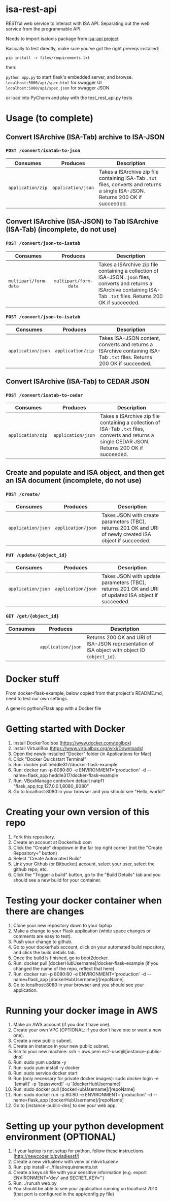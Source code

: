 # isa-rest-api

RESTful web service to interact with ISA API. Separating out the web service from the programmable API.

Needs to import isatools package from [isa-api project](https://github.com/ISA-tools/isa-api)

Basically to test directly, make sure you've got the right prereqs installed:

`pip install -r files/requirements.txt`

then:

`python app.py` to start flask's embedded server, and browse. 
`localhost:5000/api/spec.html` for swagger UI
`localhost:5000/api/spec.json` for swagger JSON

or load into PyCharm and play with the test_rest_api.py tests

# Usage (to complete)
## Convert ISArchive (ISA-Tab) archive to ISA-JSON
### `POST /convert/isatab-to-json`
| Consumes              | Produces           | Description    |
| --------------------- |:------------------:| -------------- |
| `application/zip`    | `application/json` |  Takes a ISArchive zip file containing ISA-Tab `.txt` files, converts and returns a single ISA-JSON. Returns 200 OK if succeeded. |

## Convert ISArchive (ISA-JSON) to Tab ISArchive (ISA-Tab) (incomplete, do not use)
### `POST /convert/json-to-isatab`
| Consumes              | Produces              | Description    |
| --------------------- |:---------------------:| -------------- |
| `multipart/form-data` | `multipart/form-data` |  Takes a ISArchive zip file containing a collection of ISA-JSON `.json` files, converts and returns a ISArchive containing ISA-Tab `.txt` files. Returns 200 OK if succeeded.|

### `POST /convert/json-to-isatab`
| Consumes              | Produces              | Description    |
| --------------------- |:---------------------:| -------------- |
| `application/json`    | `application/zip`     |  Takes ISA-JSON content, converts and returns a ISArchive containing ISA-Tab `.txt` files. Returns 200 OK if succeeded. |

## Convert ISArchive (ISA-Tab) to CEDAR JSON
### `POST /convert/isatab-to-cedar`
| Consumes              | Produces              | Description    |
| --------------------- |:---------------------:| -------------- |
| `application/zip    ` | `application/json`    |  Takes a ISArchive zip file containing a collection of ISA-Tab `.txt` files, converts and returns a single CEDAR JSON. Returns 200 OK if succeeded.|

## Create and populate and ISA object, and then get an ISA document (incomplete, do not use)
### `POST /create/`
| Consumes              | Produces              | Description    |
| --------------------- |:---------------------:| -------------- |
| `application/json`    | `application/json`    |  Takes JSON with create parameters (TBC), returns 201 OK and URI of newly created ISA object if succeeded. |

### `PUT /update/{object_id}`
| Consumes              | Produces              | Description    |
| --------------------- |:---------------------:| -------------- |
| `application/json`    | `application/json`    |  Takes JSON with update parameters (TBC), returns 201 OK and URI of updated ISA object if succeeded. |

### `GET /get/{object_id}`
| Consumes              | Produces              | Description    |
| --------------------- |:---------------------:| -------------- |
|                       | `application/json`    |  Returns 200 OK and URI of ISA-JSON representation of ISA object with object ID `{object_id}`. |

# Docker stuff

From docker-flask-example, below copied from that project's README.md, need to test our own settings.

A generic python/Flask app with a Docker file

# Getting started with Docker
1. Install DockerToolbox (https://www.docker.com/toolbox)
2. Install VirtualBox (https://www.virtualbox.org/wiki/Downloads)
3. Open the newly installed "Docker" folder (in Applications for Mac)
4. Click "Docker Quickstart Terminal"
5. Run: docker pull heddle317/docker-flask-example
6. Run: docker run -p 8080:80 -e ENVIRONMENT='production' -d --name=flask_app heddle317/docker-flask-example
7. Run: VBoxManage controlvm default natpf1 "flask_app,tcp,127.0.0.1,8080,,8080"
8. Go to localhost:8080 in your browser and you should see "Hello, world!"

# Creating your own version of this repo
1. Fork this repository.
2. Create an account at Dockerhub.com
3. Click the "Create" dropdown in the far top right corner (not the "Create Repository+" button)
4. Select "Create Automated Build"
5. Link your Github (or Bitbucket) account, select your user, select the github repo, etc.
6. Click the "Trigger a build" button, go to the "Build Details" tab and you should see a new build for your container.

# Testing your docker container when there are changes
1. Clone your new repository down to your laptop
2. Make a change to your Flask application (white space changes or comments are easy to test).
3. Push your change to github.
4. Go to your dockerhub account, click on your automated build repository, and click the build details tab.
5. Once the build is finished, go to boot2docker.
6. Run: docker pull [dockerHubUsername]/docker-flask-example (if you changed the name of the repo, reflect that here)
7. Run: docker run -p 8080:80 -e ENVIRONMENT='production' -d --name=flask_app [dockerHubUsername]/[repoName]
8. Go to localhost:8080 in your browser and you should see your application.

# Running your docker image in AWS
1. Make an AWS account (if you don't have one).
2. Create your own VPC (OPTIONAL: if you don't have one or want a new one).
3. Create a new public subnet.
4. Create an instance in your new public subnet.
5. Ssh to your new machine: ssh -i aws.pem ec2-user@[instance-public-dns]
6. Run: sudo yum update -y
7. Run: sudo yum install -y docker
8. Run: sudo service docker start
9. Run (only necessary for private docker images): sudo docker login -e '[email]' -p '[password]' -u '[dockerHubUsername]'
10. Run: sudo docker pull [dockerHubUsername]/[repoName]
11. Run: sudo docker run -p 80:80 -e ENVIRONMENT='production' -d --name=flask_app [dockerHubUsername]/[repoName]
12. Go to [instance-public-dns] to see your web app.

# Setting up your python development environment (OPTIONAL)
1. If your laptop is not setup for python, follow these instructions (http://newcoder.io/pyladiessf/)
2. Create a new virtualenv with venv or mkvirtualenv
3. Run: pip install -r ./files/requirements.txt
4. Create a keys.sh file with your sensitive information (e.g. export ENVIRONMENT='dev' and SECRET_KEY='')
5. Run: ./run.sh web.py
6. You should be able to see your application running on localhost:7010 (that port is configured in the app/config.py file)


